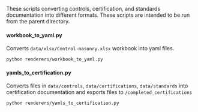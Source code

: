 These scripts converting controls, certification, and standards documentation into different formats. These scripts are intended to be run from the parent directory.

#### workbook_to_yaml.py
Converts `data/xlsx/Control-masonry.xlsx` workbook into yaml files.
```
python renderers/workbook_to_yaml.py
```

#### yamls_to_certification.py
Converts files in `data/controls`, `data/certifications`, `data/standards` into certification documentation and exports files to `/completed_certifications`
```
python renderers/yamls_to_certification.py
```
